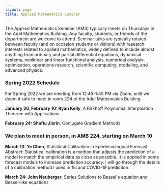 ```yaml
---
layout: page
title: Applied Mathematics Seminar
---
```


The Applied Mathematics Seminar (AMS) typically meets on Thursdays in the Adel Mathematics Building.  Any faculty, students, or friends of the department are welcome to attend. Seminar talks are typically rotated between faculty (and on occasion students or visitors) with research interests related to applied mathematics, widely defined to include almost anything from ordinary and partial differential equations, dynamical systems, nonlinear and linear functional analysis, numerical analysis, optimization, operations research, scientific computing, modeling, and advanced physics.

### Spring 2022 Schedule

For Spring 2022 we are meeting from 12:45-1:45 PM via Zoom, until we deem it safe to meet in room 224 of the Adel Mathematics Building.

**January 20, February 10: Ryan Kelly**, A Birkhoff Polynomial Interpolation Theorem with Applications

**February 24: Shafiu Jibrin**, Conjugate Gradient Methods

### We plan to meet in person, in AMB 224, starting on March 10 ###

**March 10: Ye Chen**, Statistical Calibration in Epedemiological Forecast
<br>
Abstract: Statistical calibration is a method that adjusts the prediction of a model to match the empirical data as close as possible. It is applied in some forecast models to increase  prediction accuracy. I will go through the details of a calibration method I used in flu and COVID-19 prediction.

**March 24: John Neuberger**, Series Solutions to Bessel's equation and Bessel-like equations
